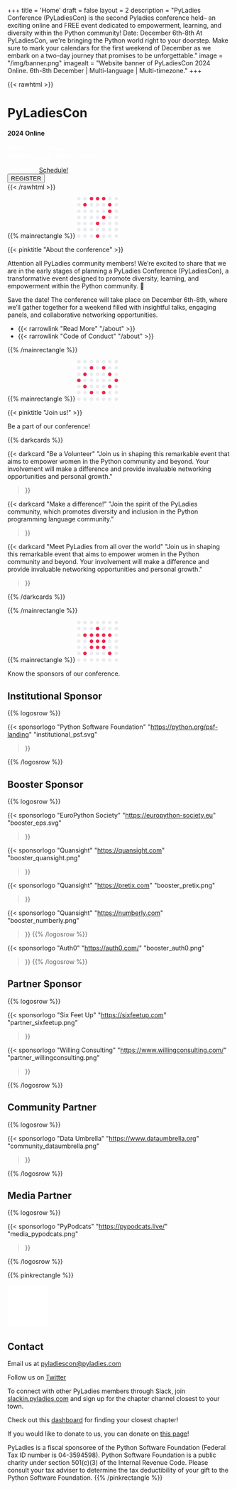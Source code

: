 +++
title = 'Home'
draft = false
layout = 2
description = "PyLadies Conference (PyLadiesCon) is the second Pyladies conference held– an exciting online and FREE event dedicated to empowerment, learning, and diversity within the Python community!  Date: December 6th-8th At PyLadiesCon, we're bringing the Python world right to your doorstep. Make sure to mark your calendars for the first weekend of December as we embark on a two-day journey that promises to be unforgettable."
image = "/img/banner.png"
imagealt = "Website banner of PyLadiesCon 2024 Online. 6th-8th December | Multi-language | Multi-timezone."
+++

{{< rawhtml >}}
<!-- TODO: Update banner -->
<div style="background-image: url('/img/pyladies-wallpaper.png'); background-size: cover; background-position: center;" class="position-relative overflow-hidden p-1 p-md-3 m-md-1 text-start">
    <div class="d-md-flex flex-md-equal w-75 my-md-3 mx-auto align-items-center justify-content-start">
      <div class="col-md-5 p-lg-3 mx-auto my-5">
        <h1 class="display-4 fw-normal pink">PyLadiesCon</h1>
        <h4 class="special-font pink">2024 Online</h4>
        <p class="lead" style="font-weight: bolder;color: white;">
          6th-8th December<br>
          Multi-language | Multi-timezone
        </p>
        <div class="social w-100 mx-auto pt-3 text-start">
          <a href="https://fosstodon.org/@pyladiescon"><i class="fab fa-mastodon fa-2x px-2" aria-hidden="true"></i></a>
          <a href="https://twitter.com/pyladiescon"><i class="fab fa-twitter fa-2x px-2" aria-hidden="true"></i></a>
          <a href="https://instagram.com/pyladiescon"><i class="fab fa-instagram fa-2x px-2" aria-hidden="true"></i></a>
          <a href="https://www.linkedin.com/company/pyladiescon"><i class="fab fa-linkedin fa-2x px-2" aria-hidden="true"></i></a>
        </div>
        <div class="w-100 mt-2 text-start" style=color:#fff>Check the <a class=text-white href=/schedule>Schedule!</a></div>
        <div class="w-100 mt-2 text-start">
          <a href="https://pretix.eu/pyladiescon/2024">
            <button type="button" class="btn btn-pink btn-block mb-2 rainbow rainbow-1" data-toggle="collapse">REGISTER</button>
          </a>
        </div>
      </div>

  </div>
</div>
{{< /rawhtml >}}

{{% mainrectangle %}}
![About Icon class=icon-section](/img/about-icon.png)

{{< pinktitle "About the conference" >}}

Attention all PyLadies community members! We’re excited to share that we are in
the early stages of planning a PyLadies Conference (PyLadiesCon),
a transformative event designed to promote diversity, learning, and empowerment
within the Python community.  🎉

Save the date! The conference will take place on December 6th-8th,
where we’ll gather together for a weekend filled with insightful talks,
engaging panels, and collaborative networking opportunities.

* {{< rarrowlink "Read More" "/about" >}}
* {{< rarrowlink "Code of Conduct" "/about" >}}

{{% /mainrectangle %}}

{{% mainrectangle %}}
![Join us Icon class=icon-section](/img/details-icon.png)

{{< pinktitle "Join us!" >}}

Be a part of our conference!

{{% darkcards %}}

{{< darkcard
  "Be a Volunteer"
  "Join us in shaping this remarkable event that aims to empower women in the Python community and beyond. Your involvement will make a difference and provide invaluable networking opportunities and personal growth."
  >}}

{{< darkcard
  "Make a difference!"
  "Join the spirit of the PyLadies community, which promotes diversity and inclusion in the Python programming language community."
  >}}

{{< darkcard
  "Meet PyLadies from all over the world"
  "Join us in shaping this remarkable event that aims to empower women in the Python community and beyond. Your involvement will make a difference and provide invaluable networking opportunities and personal growth."
  >}}

{{% /darkcards %}}

{{% /mainrectangle %}}


{{% mainrectangle %}}
![Sponsors=icon-section](/img/sponsors-icon.png)

Know the sponsors of our conference.

##  Institutional Sponsor

{{% logosrow %}}

{{< sponsorlogo
  "Python Software Foundation"
  "https://python.org/psf-landing"
  "institutional_psf.svg"
  >}}

{{% /logosrow %}}

##  Booster Sponsor

{{% logosrow %}}

{{< sponsorlogo
  "EuroPython Society"
  "https://europython-society.eu"
  "booster_eps.svg"
  >}}

{{< sponsorlogo
  "Quansight"
  "https://quansight.com"
  "booster_quansight.png"
  >}}

{{< sponsorlogo
  "Quansight"
  "https://pretix.com"
  "booster_pretix.png"
  >}}

{{< sponsorlogo
  "Quansight"
  "https://numberly.com"
  "booster_numberly.png"
  >}}
{{% /logosrow %}}

{{< sponsorlogo
  "Auth0"
  "https://auth0.com/"
  "booster_auth0.png"
  >}}
{{% /logosrow %}}

##  Partner Sponsor

{{% logosrow %}}

{{< sponsorlogo
  "Six Feet Up"
  "https://sixfeetup.com"
  "partner_sixfeetup.png"
  >}}

{{< sponsorlogo
  "Willing Consulting"
  "https://www.willingconsulting.com/"
  "partner_willingconsulting.png"
  >}}

{{% /logosrow %}}

##  Community Partner

{{% logosrow %}}

{{< sponsorlogo
  "Data Umbrella"
  "https://www.dataumbrella.org"
  "community_dataumbrella.png"
  >}}

{{% /logosrow %}}

##  Media Partner

{{% logosrow %}}

{{< sponsorlogo
  "PyPodcats"
  "https://pypodcats.live/"
  "media_pypodcats.png"
  >}}

{{% /logosrow %}}


{{% pinkrectangle %}}

![Contact us Icon class=icon-section](/img/contact-icon.png)

## Contact

Email us at
<a href="mailto:pyladiescon@pyladies.com">pyladiescon@pyladies.com</a>

Follow us on <a href="https://twitter.com/pyladiescon">Twitter</a>

To connect with other PyLadies members through Slack, join
<a href="https://slackin.pyladies.com">slackin.pyladies.com</a>
and sign up for the chapter channel closest to
your town.

Check out this
<a href="https://reshamas.github.io/the-hidden-depth-of-pyladies/">dashboard</a>
for finding your closest chapter!

If you would like to donate to us, you can donate on
<a href="https://psfmember.org/civicrm/contribute/transact/?reset=1&amp;id=6">this page</a>!

PyLadies is a fiscal sponsoree of the Python Software Foundation (Federal Tax ID number is 04-3594598).   Python Software Foundation is a public charity under section 501(c)(3) of the Internal Revenue Code.  Please consult your tax adviser to determine the tax deductibility of your gift to the Python Software Foundation.
{{% /pinkrectangle %}}
